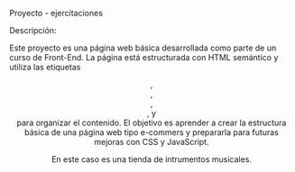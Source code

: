 Proyecto - ejercitaciones

Descripción:

Este proyecto es una página web básica desarrollada como parte de un curso de Front-End. La página está estructurada con HTML semántico y utiliza las etiquetas <header>,<nav>,<aside>,<main>, y <footer> para organizar el contenido. El objetivo es aprender a crear la estructura básica de una página web tipo e-commers y prepararla para futuras mejoras con CSS y JavaScript.

En este caso es una tienda de intrumentos musicales.